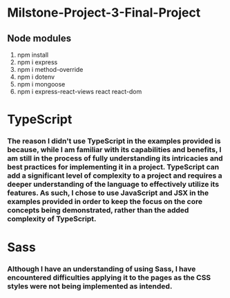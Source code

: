 # Milstone-Project-3-Final-Project

## Node modules
1. npm install
2. npm i express
3. npm i method-override
4. npm i dotenv
5. npm i mongoose
6. npm i express-react-views react react-dom




# TypeScript
### The reason I didn't use TypeScript in the examples provided is because, while I am familiar with its capabilities and benefits, I am still in the process of fully understanding its intricacies and best practices for implementing it in a project. TypeScript can add a significant level of complexity to a project and requires a deeper understanding of the language to effectively utilize its features. As such, I chose to use JavaScript and JSX in the examples provided in order to keep the focus on the core concepts being demonstrated, rather than the added complexity of TypeScript.
# Sass
### Although I have an understanding of using Sass, I have encountered difficulties applying it to the pages as the CSS styles were not being implemented as intended.
